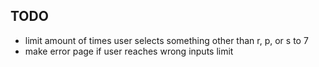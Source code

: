 ## TODO

- limit amount of times user selects something other than r, p, or s to 7
- make error page if user reaches wrong inputs limit